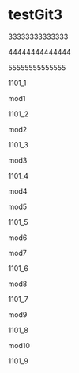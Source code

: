 # testGit3
33333333333333

44444444444444

55555555555555

1101_1

mod1

1101_2

mod2

1101_3

mod3


1101_4

mod4

mod5

1101_5

mod6

mod7

1101_6

mod8

1101_7

mod9

1101_8

mod10


1101_9
